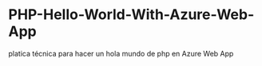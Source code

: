# PHP-Hello-World-With-Azure-Web-App
platica técnica para hacer un hola mundo de php en Azure Web App
